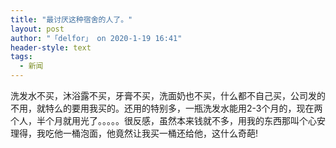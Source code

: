 ```yaml
---
title: "最讨厌这种宿舍的人了。"
layout: post
author: "「delfor」 on 2020-1-19 16:41"
header-style: text
tags:
  - 新闻
---
```


<head></head>
<body>
  洗发水不买，沐浴露不买，牙膏不买，洗面奶也不买，什么都不自己买，公司发的不用，就特么的要用我买的。还用的特别多，一瓶洗发水能用2-3个月的，现在两个人，半个月就用光了。。。。。很反感，虽然本来钱就不多，用我的东西那叫个心安理得，我吃他一桶泡面，他竟然让我买一桶还给他，这什么奇葩!
 <br>
</body>


